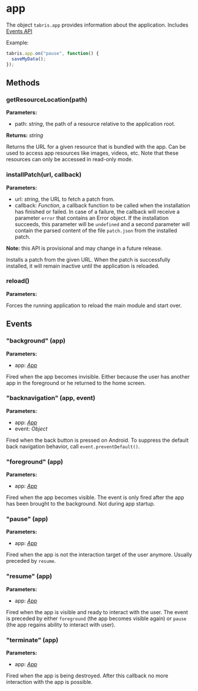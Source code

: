 ---
---
# app

The object `tabris.app` provides information about the application.
Includes [Events API](Events.md)

Example:

```js
tabris.app.on("pause", function() {
  saveMyData();
});
```

## Methods

### getResourceLocation(path)



**Parameters:**

- path: *string*, the path of a resource relative to the application root.

**Returns:** *string*

Returns the URL for a given resource that is bundled with the app. Can be used to access app resources like images, videos, etc. Note that these resources can only be accessed in read-only mode.


### installPatch(url, callback)



**Parameters:**

- url: *string*, the URL to fetch a patch from.
- callback: *Function*, a callback function to be called when the installation has finished or failed. In case of a failure, the callback will receive a parameter `error` that contains an Error object. If the installation succeeds, this parameter will be `undefined` and a second parameter will contain the parsed content of the file `patch.json` from the installed patch.


**Note:** this API is provisional and may change in a future release.

Installs a patch from the given URL. When the patch is successfully installed, it will remain inactive until the application is reloaded.


### reload()



**Parameters:**



Forces the running application to reload the main module and start over.



## Events

### "background" (app)

**Parameters:**

- app: *[App](app.md)*

Fired when the app becomes invisible. Either because the user has another app in the foreground or he returned to the home screen.


### "backnavigation" (app, event)

**Parameters:**

- app: *[App](app.md)*
- event: *Object*

Fired when the back button is pressed on Android. To suppress the default back navigation behavior, call `event.preventDefault()`.


### "foreground" (app)

**Parameters:**

- app: *[App](app.md)*

Fired when the app becomes visible. The event is only fired after the app has been brought to the background. Not during app startup.


### "pause" (app)

**Parameters:**

- app: *[App](app.md)*

Fired when the app is not the interaction target of the user anymore. Usually preceded by `resume`.


### "resume" (app)

**Parameters:**

- app: *[App](app.md)*

Fired when the app is visible and ready to interact with the user. The event is preceded by either `foreground` (the app becomes visible again) or `pause` (the app regains ability to interact with user).


### "terminate" (app)

**Parameters:**

- app: *[App](app.md)*

Fired when the app is being destroyed. After this callback no more interaction with the app is possible.


